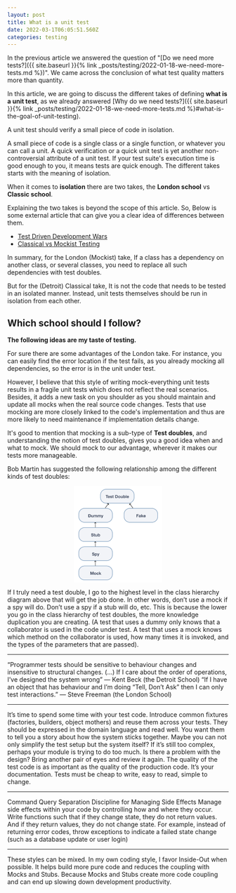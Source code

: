 ```yaml
---
layout: post
title: What is a unit test
date: 2022-03-1T06:05:51.560Z
categories: testing
---
```


In the previous article we answered the question of "[Do we need more tests?]({{ site.baseurl }}{% link _posts/testing/2022-01-18-we-need-more-tests.md %})". We came across the conclusion of what test quality matters more than quantity. 

In this article, we are going to discuss the different takes of defining **what is a unit test**, as we already answered [Why do we need tests?]({{ site.baseurl }}{% link _posts/testing/2022-01-18-we-need-more-tests.md %}#what-is-the-goal-of-unit-testing).

<p class="note">
A unit test should verify a small piece of code in isolation.
</p> 

A small piece of code is a single class or a single function, or whatever you can call a unit. A quick verification or a quick unit test is yet another non-controversial attribute of a unit test. If your test suite's execution time is good enough to you, it means tests are quick enough. The different takes starts with the meaning of isolation.

When it comes to **isolation** there are two takes, the **London school** vs **Classic school**.

Explaining the two takes is beyond the scope of this article. So, Below is some external article that can give you a clear idea of differences between them. 

- [Test Driven Development Wars](https://medium.com/@adrianbooth/test-driven-development-wars-detroit-vs-london-classicist-vs-mockist-9956c78ae95f)
- [Classical vs Mockist Testing](https://agilewarrior.wordpress.com/2015/04/18/classical-vs-mockist-testing/)

In summary, for the London (Mockist) take, If a class has a dependency on another class, or several classes, you need to replace all such dependencies with test doubles. 

But for the (Detroit) Classical take, It is not the code that needs to be tested in an isolated manner. Instead, unit tests themselves should be run in isolation from each other.

## Which school should I follow?

**The following ideas are my taste of testing.** 

For sure there are some advantages of the London take. For instance, you can easily find the error location if the test fails, as you already mocking all dependencies, so the error is in the unit under test. 

However, I believe that this style of writing mock-everything unit tests results in a fragile unit tests which does not reflect the real scenarios. Besides, it adds a new task on you shoulder as you should maintain and update all mocks when the real source code changes. Tests that use mocking are more closely linked to the code's implementation and thus are more likely to need maintenance if implementation details change.

It's good to mention that mocking is a sub-type of **Test doubles**, and understanding the notion of test doubles, gives you a good idea when and what to mock. We should mock to our advantage, wherever it makes our tests more manageable.

Bob Martin has suggested the following relationship among the different kinds of test doubles:

<img style="width: 40%; display: block; margin: auto" src="/assets/img/test-doubles.png"  alt="Test doubles"/>

If I truly need a test double, I go to the highest level in the class hierarchy diagram above that will get the job done. In other words, don’t use a mock if a spy will do. Don’t use a spy if a stub will do, etc. This is because the lower you go in the class hierarchy of test doubles, the more knowledge duplication you are creating. (A test that uses a dummy only knows that a collaborator is used in the code under test. A test that uses a mock knows which method on the collaborator is used, how many times it is invoked, and the types of the parameters that are passed).

---
“Programmer tests should be sensitive to behaviour changes and insensitive to structural changes. (…) If I care about the order of operations, I’ve designed the system wrong” — Kent Beck (the Detroit School)
“If I have an object that has behaviour and I’m doing “Tell, Don’t Ask” then I can only test interactions.” — Steve Freeman (the London School)

---
It’s time to spend some time with your test code. Introduce common fixtures (factories, builders, object mothers) and reuse them across your tests. They should be expressed in the domain language and read well. You want them to tell you a story about how the system sticks together. Maybe you can not only simplify the test setup but the system itself?
If it’s still too complex, perhaps your module is trying to do too much. Is there a problem with the design? Bring another pair of eyes and review it again.
The quality of the test code is as important as the quality of the production code. It’s your documentation. Tests must be cheap to write, easy to read, simple to change.

---

Command Query Separation
Discipline for Managing Side Effects
Manage side effects within your code by controlling how and where they occur.  Write functions such that if they change state, they do not return values.  And if they return values, they do not change state.  For example, instead of returning error codes, throw exceptions to indicate a failed state change (such as a database update or user login)

---
These styles can be mixed. In my own coding style, I favor Inside-Out when possible. It helps build more pure code and reduces the coupling with Mocks and Stubs. Because Mocks and Stubs create more code coupling and can end up slowing down development productivity.

